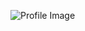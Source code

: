![Profile Image](https://avatars.githubusercontent.com/u/78371396?s=400&u=75700134637b953837f2c3856389a04357e4be24&v=4)
